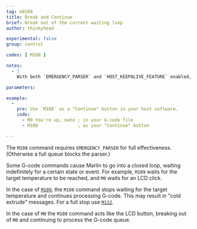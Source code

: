 ```yaml
---
tag: m0108
title: Break and Continue
brief: Break out of the current waiting loop
author: thinkyhead

experimental: false
group: control

codes: [ M108 ]

notes:
  - |
    With both `EMERGENCY_PARSER` and `HOST_KEEPALIVE_FEATURE` enabled, hosts will be able to prompt for continuation or cancellation, confirming with `M108` and cancelling with `M112`.

parameters:

example:
  -
    pre: Use `M108` as a "Continue" button in your host software.
    code:
      - M0 You're up, mate ; in your G-code file
      - M108               ; as your "Continue" button

---
```


The `M108` command requires `EMERGENCY_PARSER` for full effectiveness. (Otherwise a full queue blocks the parser.)

Some G-code commands cause Marlin to go into a closed loop, waiting indefinitely for a certain state or event. For example, `M109` waits for the target temperature to be reached, and `M0` waits for an LCD click.

In the case of [`M109`](/docs/gcode/M109.html), the `M108` command stops waiting for the target temperature and continues processing G-code. This may result in "cold extrude" messages. For a full stop use [`M112`](/docs/gcode/M112.html).

In the case of `M0` the `M108` command acts like the LCD button, breaking out of `M0` and continuing to process the G-code queue.

